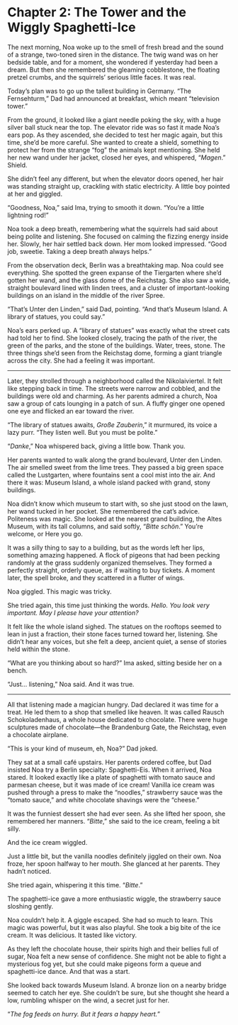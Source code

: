 
# Chapter 2: The Tower and the Wiggly Spaghetti-Ice

The next morning, Noa woke up to the smell of fresh bread and the sound of a strange, two-toned siren in the distance. The twig wand was on her bedside table, and for a moment, she wondered if yesterday had been a dream. But then she remembered the gleaming cobblestone, the floating pretzel crumbs, and the squirrels’ serious little faces. It was real.

Today’s plan was to go up the tallest building in Germany. “The Fernsehturm,” Dad had announced at breakfast, which meant “television tower.”

From the ground, it looked like a giant needle poking the sky, with a huge silver ball stuck near the top. The elevator ride was so fast it made Noa’s ears pop. As they ascended, she decided to test her magic again, but this time, she’d be more careful. She wanted to create a shield, something to protect her from the strange “fog” the animals kept mentioning. She held her new wand under her jacket, closed her eyes, and whispered, “*Magen*.” Shield.

She didn’t feel any different, but when the elevator doors opened, her hair was standing straight up, crackling with static electricity. A little boy pointed at her and giggled.

“Goodness, Noa,” said Ima, trying to smooth it down. “You’re a little lightning rod!”

Noa took a deep breath, remembering what the squirrels had said about being polite and listening. She focused on calming the fizzing energy inside her. Slowly, her hair settled back down. Her mom looked impressed. “Good job, sweetie. Taking a deep breath always helps.”

From the observation deck, Berlin was a breathtaking map. Noa could see everything. She spotted the green expanse of the Tiergarten where she’d gotten her wand, and the glass dome of the Reichstag. She also saw a wide, straight boulevard lined with linden trees, and a cluster of important-looking buildings on an island in the middle of the river Spree.

“That’s Unter den Linden,” said Dad, pointing. “And that’s Museum Island. A library of statues, you could say.”

Noa’s ears perked up. A “library of statues” was exactly what the street cats had told her to find. She looked closely, tracing the path of the river, the green of the parks, and the stone of the buildings. Water, trees, stone. The three things she’d seen from the Reichstag dome, forming a giant triangle across the city. She had a feeling it was important.

***

Later, they strolled through a neighborhood called the Nikolaiviertel. It felt like stepping back in time. The streets were narrow and cobbled, and the buildings were old and charming. As her parents admired a church, Noa saw a group of cats lounging in a patch of sun. A fluffy ginger one opened one eye and flicked an ear toward the river.

“The library of statues awaits, *Große Zauberin*,” it murmured, its voice a lazy purr. “They listen well. But you must be polite.”

“*Danke*,” Noa whispered back, giving a little bow. Thank you.

Her parents wanted to walk along the grand boulevard, Unter den Linden. The air smelled sweet from the lime trees. They passed a big green space called the Lustgarten, where fountains sent a cool mist into the air. And there it was: Museum Island, a whole island packed with grand, stony buildings.

Noa didn’t know which museum to start with, so she just stood on the lawn, her wand tucked in her pocket. She remembered the cat’s advice. Politeness was magic. She looked at the nearest grand building, the Altes Museum, with its tall columns, and said softly, “*Bitte schön*.” You’re welcome, or Here you go.

It was a silly thing to say to a building, but as the words left her lips, something amazing happened. A flock of pigeons that had been pecking randomly at the grass suddenly organized themselves. They formed a perfectly straight, orderly queue, as if waiting to buy tickets. A moment later, the spell broke, and they scattered in a flutter of wings.

Noa giggled. This magic was tricky.

She tried again, this time just thinking the words. *Hello. You look very important. May I please have your attention?*

It felt like the whole island sighed. The statues on the rooftops seemed to lean in just a fraction, their stone faces turned toward her, listening. She didn’t hear any voices, but she felt a deep, ancient quiet, a sense of stories held within the stone.

“What are you thinking about so hard?” Ima asked, sitting beside her on a bench.

“Just… listening,” Noa said. And it was true.

***

All that listening made a magician hungry. Dad declared it was time for a treat. He led them to a shop that smelled like heaven. It was called Rausch Schokoladenhaus, a whole house dedicated to chocolate. There were huge sculptures made of chocolate—the Brandenburg Gate, the Reichstag, even a chocolate airplane.

“This is your kind of museum, eh, Noa?” Dad joked.

They sat at a small café upstairs. Her parents ordered coffee, but Dad insisted Noa try a Berlin specialty: Spaghetti-Eis. When it arrived, Noa stared. It looked exactly like a plate of spaghetti with tomato sauce and parmesan cheese, but it was made of ice cream! Vanilla ice cream was pushed through a press to make the “noodles,” strawberry sauce was the “tomato sauce,” and white chocolate shavings were the “cheese.”

It was the funniest dessert she had ever seen. As she lifted her spoon, she remembered her manners. “*Bitte*,” she said to the ice cream, feeling a bit silly.

And the ice cream wiggled.

Just a little bit, but the vanilla noodles definitely jiggled on their own. Noa froze, her spoon halfway to her mouth. She glanced at her parents. They hadn’t noticed.

She tried again, whispering it this time. “*Bitte*.”

The spaghetti-ice gave a more enthusiastic wiggle, the strawberry sauce sloshing gently.

Noa couldn’t help it. A giggle escaped. She had so much to learn. This magic was powerful, but it was also playful. She took a big bite of the ice cream. It was delicious. It tasted like victory.

As they left the chocolate house, their spirits high and their bellies full of sugar, Noa felt a new sense of confidence. She might not be able to fight a mysterious fog yet, but she could make pigeons form a queue and spaghetti-ice dance. And that was a start.

She looked back towards Museum Island. A bronze lion on a nearby bridge seemed to catch her eye. She couldn’t be sure, but she thought she heard a low, rumbling whisper on the wind, a secret just for her.

“*The fog feeds on hurry. But it fears a happy heart.*”
